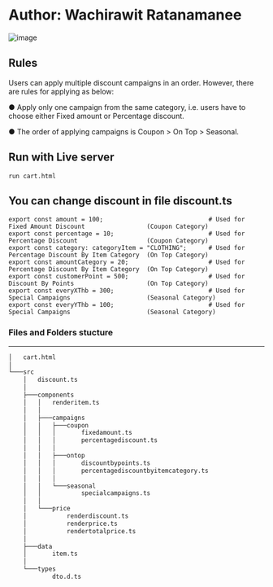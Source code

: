 # Author: Wachirawit Ratanamanee

![image](https://github.com/user-attachments/assets/80831d30-f443-4092-acc6-f707b13e020f)

## Rules 
Users can apply multiple discount campaigns in an order. However, there are rules for applying as below:

● Apply only one campaign from the same category, i.e. users have to choose either Fixed amount or Percentage discount.

● The order of applying campaigns is Coupon > On Top > Seasonal.

## Run with Live server
```
run cart.html
```

## You can change discount in file discount.ts
```
export const amount = 100;                             # Used for Fixed Amount Discount                 (Coupon Category)
export const percentage = 10;                          # Used for Percentage Discount                   (Coupon Category)
export const category: categoryItem = "CLOTHING";      # Used for Percentage Discount By Item Category  (On Top Category)
export const amountCategory = 20;                      # Used for Percentage Discount By Item Category  (On Top Category)
export const customerPoint = 500;                      # Used for Discount By Points                    (On Top Category)
export const everyXThb = 300;                          # Used for Special Campaigns                     (Seasonal Category)
export const everyYThb = 100;                          # Used for Special Campaigns                     (Seasonal Category)
```

### Files and Folders stucture
---
```bash
│   cart.html                                                                # Main page, Display all components
│
└───src
    │   discount.ts                                                          # Main Logic to calculated discount
    │
    ├───components
    │   │   renderitem.ts                                                    # Render Item to Add to cart
    │   │
    │   ├───campaigns
    │   │   ├───coupon                                                       # Render Coupon Category Discount and Logic to checked
    │   │   │       fixedamount.ts                                            
    │   │   │       percentagediscount.ts
    │   │   │
    │   │   ├───ontop                                                        # Render On Top Category Discount and Logic to checked
    │   │   │       discountbypoints.ts
    │   │   │       percentagediscountbyitemcategory.ts
    │   │   │
    │   │   └───seasonal                                                     # Render Seasonal Category Discount and Logic to checked
    │   │           specialcampaigns.ts
    │   │
    │   └───price                                                            # Render Price, Total Discount and Total Price
    │           renderdiscount.ts
    │           renderprice.ts
    │           rendertotalprice.ts
    │
    ├───data                                                                 # Store All Items that have name, price, category
    │       item.ts
    │
    └───types                                                                # All types for TypeScript
            dto.d.ts
